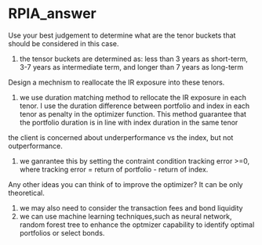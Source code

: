 # RPIA_answer
Use your best judgement to determine what are the tenor buckets that should be considered in this case.
1. the tensor buckets are determined as: less than 3 years as short-term, 3-7 years as intermediate term, and longer than 7 years as long-term

Design a mechnism to reallocate the IR exposure into these tenors.
1. we use duration matching method to rellocate the IR exposure in each tenor. I use the duration difference between portfolio and index in each tenor as penalty in the optimizer function. This method guarantee that the portfolio duration is in line with index duration in the same tenor

the client is concerned about underperformance vs the index, but not outperformance.
1. we ganrantee this by setting the contraint condition tracking error >=0, where tracking error = return of portfolio - return of index.

Any other ideas you can think of to improve the optimizer? It can be only theoretical.
1. we may also need to consider the transaction fees and bond liquidity
2. we can use machine learning techniques,such as neural network, random forest tree to enhance the optmizer capability to identify optimal portfolios or select bonds.


